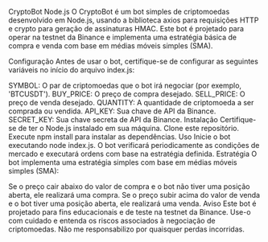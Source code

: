 CryptoBot Node.js
O CryptoBot é um bot simples de criptomoedas desenvolvido em Node.js, usando a biblioteca axios para requisições HTTP e crypto para geração de assinaturas HMAC. Este bot é projetado para operar na testnet da Binance e implementa uma estratégia básica de compra e venda com base em médias móveis simples (SMA).

Configuração
Antes de usar o bot, certifique-se de configurar as seguintes variáveis no início do arquivo index.js:

SYMBOL: O par de criptomoedas que o bot irá negociar (por exemplo, 'BTCUSDT').
BUY_PRICE: O preço de compra desejado.
SELL_PRICE: O preço de venda desejado.
QUANTITY: A quantidade de criptomoeda a ser comprada ou vendida.
API_KEY: Sua chave de API da Binance.
SECRET_KEY: Sua chave secreta de API da Binance.
Instalação
Certifique-se de ter o Node.js instalado em sua máquina.
Clone este repositório.
Execute npm install para instalar as dependências.
Uso
Inicie o bot executando node index.js.
O bot verificará periodicamente as condições de mercado e executará ordens com base na estratégia definida.
Estratégia
O bot implementa uma estratégia simples com base em médias móveis simples (SMA):

Se o preço cair abaixo do valor de compra e o bot não tiver uma posição aberta, ele realizará uma compra.
Se o preço subir acima do valor de venda e o bot tiver uma posição aberta, ele realizará uma venda.
Aviso
Este bot é projetado para fins educacionais e de teste na testnet da Binance. Use-o com cuidado e entenda os riscos associados à negociação de criptomoedas. Não me responsabilizo por quaisquer perdas incorridas.
